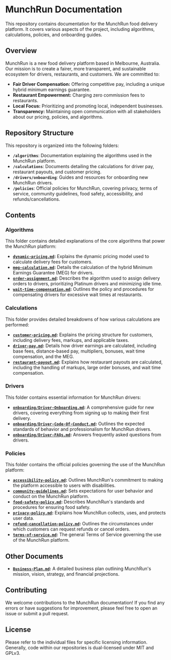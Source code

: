 # MunchRun Documentation

This repository contains documentation for the MunchRun food delivery platform. It covers various aspects of the project, including algorithms, calculations, policies, and onboarding guides.

## Overview

MunchRun is a new food delivery platform based in Melbourne, Australia. Our mission is to create a fairer, more transparent, and sustainable ecosystem for drivers, restaurants, and customers. We are committed to:

*   **Fair Driver Compensation:** Offering competitive pay, including a unique hybrid minimum earnings guarantee.
*   **Restaurant Empowerment:** Charging zero commission fees to restaurants.
*   **Local Focus:** Prioritizing and promoting local, independent businesses.
*   **Transparency:** Maintaining open communication with all stakeholders about our pricing, policies, and algorithms.

## Repository Structure

This repository is organized into the following folders:

*   **`/algorithms`**: Documentation explaining the algorithms used in the MunchRun platform.
*   **`/calculations`**: Documents detailing the calculations for driver pay, restaurant payouts, and customer pricing.
*   **`/drivers/onboarding`**: Guides and resources for onboarding new MunchRun drivers.
*   **`/policies`**:  Official policies for MunchRun, covering privacy, terms of service, community guidelines, food safety, accessibility, and refunds/cancellations.

## Contents

### Algorithms

This folder contains detailed explanations of the core algorithms that power the MunchRun platform:

*   **[`dynamic-pricing.md`](algorithms/dynamic-pricing.md):** Explains the dynamic pricing model used to calculate delivery fees for customers.
*   **[`meg-calculation.md`](algorithms/meg-calculation.md):** Details the calculation of the hybrid Minimum Earnings Guarantee (MEG) for drivers.
*   **[`order-assignment.md`](algorithms/order-assignment.md):** Describes the algorithm used to assign delivery orders to drivers, prioritizing Platinum drivers and minimizing idle time.
*   **[`wait-time-compensation.md`](algorithms/wait-time-compensation.md):** Outlines the policy and procedures for compensating drivers for excessive wait times at restaurants.

### Calculations

This folder provides detailed breakdowns of how various calculations are performed:

*   **[`customer-pricing.md`](calculations/customer-pricing.md):** Explains the pricing structure for customers, including delivery fees, markups, and applicable taxes.
*   **[`driver-pay.md`](calculations/driver-pay.md):**  Details how driver earnings are calculated, including base fees, distance-based pay, multipliers, bonuses, wait time compensation, and the MEG.
*   **[`restaurant-payout.md`](calculations/restaurant-payout.md):** Explains how restaurant payouts are calculated, including the handling of markups, large order bonuses, and wait time compensation.

### Drivers

This folder contains essential information for MunchRun drivers:

*   **[`onboarding/Driver-Onboarding.md`](drivers/onboarding/Driver-Onboarding.md):** A comprehensive guide for new drivers, covering everything from signing up to making their first delivery.
*   **[`onboarding/Driver-Code-Of-Conduct.md`](drivers/onboarding/Driver-Code-Of-Conduct.md):** Outlines the expected standards of behavior and professionalism for MunchRun drivers.
*   **[`onboarding/Driver-FAQs.md`](drivers/onboarding/Driver-FAQs.md):** Answers frequently asked questions from drivers.

### Policies

This folder contains the official policies governing the use of the MunchRun platform:

*   **[`accessibility-policy.md`](policies/accessibility-policy.md):** Outlines MunchRun's commitment to making the platform accessible to users with disabilities.
*   **[`community-guidelines.md`](policies/community-guidelines.md):** Sets expectations for user behavior and conduct on the MunchRun platform.
*   **[`food-safety-policy.md`](policies/food-safety-policy.md):**  Describes MunchRun's standards and procedures for ensuring food safety.
*   **[`privacy-policy.md`](policies/privacy-policy.md):**  Explains how MunchRun collects, uses, and protects user data.
*   **[`refund-cancellation-policy.md`](policies/refund-cancellation-policy.md):** Outlines the circumstances under which customers can request refunds or cancel orders.
*   **[`terms-of-service.md`](policies/terms-of-service.md):** The general Terms of Service governing the use of the MunchRun platform.

## Other Documents

*   **[`Business-Plan.md`](Business-Plan.md):** A detailed business plan outlining MunchRun's mission, vision, strategy, and financial projections.

## Contributing

We welcome contributions to the MunchRun documentation! If you find any errors or have suggestions for improvement, please feel free to open an issue or submit a pull request.

## License

Please refer to the individual files for specific licensing information. Generally, code within our repositories is dual-licensed under MIT and GPLv3.